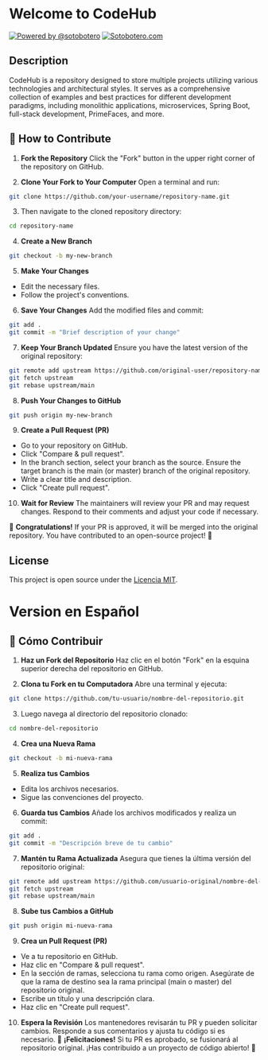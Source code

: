 # Welcome to CodeHub
[![Powered by @sotobotero](https://img.shields.io/badge/Powered%20by-%40sotobotero-blue?style=flat-square&logo=twitter)](https://twitter.com/sotobotero)
[![Sotobotero.com](https://img.shields.io/badge/Powered%20by-sotobotero.com-blue?style=flat-square&logo=twitter)](https://sotobotero.com/)

## Description
CodeHub is a repository designed to store multiple projects utilizing various technologies and architectural styles. It serves as a comprehensive collection of examples and best practices for different development paradigms, including monolithic applications, microservices, Spring Boot, full-stack development, PrimeFaces, and more.

## 🚀 How to Contribute

1. **Fork the Repository**
  Click the "Fork" button in the upper right corner of the repository on GitHub.

2. **Clone Your Fork to Your Computer**
  Open a terminal and run:
  ```bash
  git clone https://github.com/your-username/repository-name.git
  ```
3. Then navigate to the cloned repository directory:
  ```bash
  cd repository-name
  ```

4. **Create a New Branch**
  ```bash
  git checkout -b my-new-branch
  ```

5. **Make Your Changes**
  - Edit the necessary files.
  - Follow the project's conventions.

6. **Save Your Changes**
  Add the modified files and commit:
  ```bash
  git add .
  git commit -m "Brief description of your change"
  ```

7. **Keep Your Branch Updated**
  Ensure you have the latest version of the original repository:
  ```bash
  git remote add upstream https://github.com/original-user/repository-name.git
  git fetch upstream
  git rebase upstream/main
  ```

8. **Push Your Changes to GitHub**
  ```bash
  git push origin my-new-branch
  ```

9. **Create a Pull Request (PR)**
  - Go to your repository on GitHub.
  - Click "Compare & pull request".
  - In the branch section, select your branch as the source.
    Ensure the target branch is the main (or master) branch of the original repository.
  - Write a clear title and description.
  - Click "Create pull request".

10. **Wait for Review**
  The maintainers will review your PR and may request changes. Respond to their comments and adjust your code if necessary.

🎉 **Congratulations!**
If your PR is approved, it will be merged into the original repository. You have contributed to an open-source project! 🚀

## License

This project is open source under the [Licencia MIT](LICENSE).

# Version en Español
## 🚀 Cómo Contribuir
1. **Haz un Fork del Repositorio**
  Haz clic en el botón "Fork" en la esquina superior derecha del repositorio en GitHub.

2. **Clona tu Fork en tu Computadora**
  Abre una terminal y ejecuta:
  ```bash
  git clone https://github.com/tu-usuario/nombre-del-repositorio.git
  ```
3. Luego navega al directorio del repositorio clonado:
  ```bash
  cd nombre-del-repositorio
  ```
4. **Crea una Nueva Rama**
  ```bash
  git checkout -b mi-nueva-rama
  ```
5. **Realiza tus Cambios**
  - Edita los archivos necesarios.
  - Sigue las convenciones del proyecto.
6. **Guarda tus Cambios**
  Añade los archivos modificados y realiza un commit:
  ```bash
  git add .
  git commit -m "Descripción breve de tu cambio"
  ```
7. **Mantén tu Rama Actualizada**
  Asegura que tienes la última versión del repositorio original:
  ```bash
  git remote add upstream https://github.com/usuario-original/nombre-del-repositorio.git
  git fetch upstream
  git rebase upstream/main
  ```
8. **Sube tus Cambios a GitHub**
  ```bash
  git push origin mi-nueva-rama
  ```
9. **Crea un Pull Request (PR)**
  - Ve a tu repositorio en GitHub.
  - Haz clic en "Compare & pull request".
  - En la sección de ramas, selecciona tu rama como origen.
    Asegúrate de que la rama de destino sea la rama principal (main o master) del repositorio original.
  - Escribe un título y una descripción clara.
  - Haz clic en "Create pull request".
10. **Espera la Revisión**
  Los mantenedores revisarán tu PR y pueden solicitar cambios. Responde a sus comentarios y ajusta tu código si es necesario.
🎉 **¡Felicitaciones!**
Si tu PR es aprobado, se fusionará al repositorio original. ¡Has contribuido a un proyecto de código abierto! 🚀